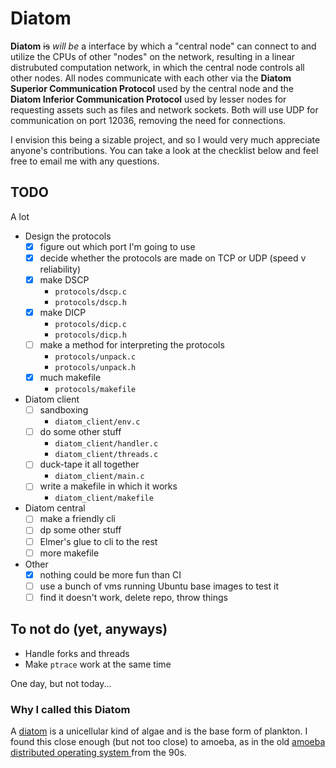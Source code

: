 # Diatom

**Diatom** ~~is~~ _will be_ a interface by which a "central node" can
connect to and utilize the CPUs of other "nodes" on the network,
resulting in a linear distrubuted computation network, in which the
central node controls all other nodes. All nodes communicate with
each other via the **Diatom Superior Communication Protocol** used by
the central node and the **Diatom Inferior Communication Protocol**
used by lesser nodes for requesting assets such as files and network
sockets. Both will use UDP for communication on port 12036, removing
the need for connections.

I envision this being a sizable project, and so I would very much
appreciate anyone's contributions. You can take a look at the checklist
below and feel free to email me with any questions.

## TODO

A lot

 - Design the protocols
   - [x] figure out which port I'm going to use
   - [x] decide whether the protocols are made on TCP or UDP (speed v reliability)
   - [x] make DSCP
     - `protocols/dscp.c`
     - `protocols/dscp.h`
   - [x] make DICP
     - `protocols/dicp.c`
     - `protocols/dicp.h`
   - [ ] make a method for interpreting the protocols
     - `protocols/unpack.c`
     - `protocols/unpack.h`
   - [x] much makefile
     - `protocols/makefile`
 - Diatom client
   - [ ] sandboxing
     - `diatom_client/env.c`
   - [ ] do some other stuff
     - `diatom_client/handler.c`
     - `diatom_client/threads.c`
   - [ ] duck-tape it all together
     - `diatom_client/main.c`
   - [ ] write a makefile in which it works
     - `diatom_client/makefile`
 - Diatom central
   - [ ] make a friendly cli
   - [ ] dp some other stuff
   - [ ] Elmer's glue to cli to the rest
   - [ ] more makefile
 - Other
   - [x] nothing could be more fun than CI
   - [ ] use a bunch of vms running Ubuntu base images to test it
   - [ ] find it doesn't work, delete repo, throw things

## To not do (yet, anyways)
 - Handle forks and threads
 - Make `ptrace` work at the same time

One day, but not today...

### Why I called this Diatom

A [diatom](https://diatoms.org/what-are-diatoms) is a unicellular
kind of algae and is the base form of plankton. I found this close
enough (but not too close) to amoeba, as in the old [amoeba
distributed operating system
](https://cs.vu.nl/pub/amoeba/amoeba.html) from the 90s.
